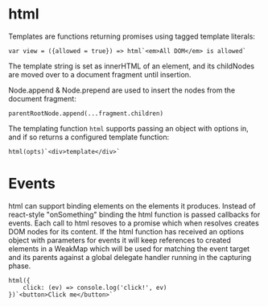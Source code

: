 # html

Templates are functions returning promises using tagged template literals:

```
var view = ({allowed = true}) => html`<em>All DOM</em> is allowed`
```

The template string is set as innerHTML of an element, and its childNodes are moved over to a document fragment until insertion.

Node.append & Node.prepend are used to insert the nodes from the document fragment:

```
parentRootNode.append(...fragment.children)
```

The templating function `html` supports passing an object with options in, and if so returns a configured template function:

```
html(opts)`<div>template</div>`
```

# Events

html can support binding elements on the elements it produces. Instead of react-style "onSomething" binding the html function is passed callbacks for events. Each call to html resoves to a promise which when resolves creates DOM nodes for its content. If the html function has received an options object with parameters for events it will keep references to created elements in a WeakMap which will be used for matching the event target and its parents against a global delegate handler running in the capturing phase.

```
html({
    click: (ev) => console.log('click!', ev)
})`<button>Click me</button>`
```

